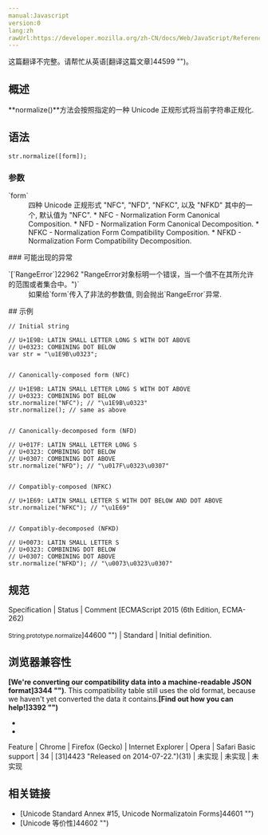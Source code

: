 ```yaml
---
manual:Javascript
version:0
lang:zh
rawUrl:https://developer.mozilla.org/zh-CN/docs/Web/JavaScript/Reference/Global_Objects/String/normalize
---
```




这篇翻译不完整。请帮忙从英语[翻译这篇文章]44599 "")。





## 概述<a name="Summary"></a>


**normalize()**方法会按照指定的一种 Unicode 正规形式将当前字符串正规化.


## 语法<a name="Syntax"></a>

```
str.normalize([form]);
```

### 参数<a name="参数"></a>
<dl><dt id=''>`form`</dt><dd>四种 Unicode 正规形式 &quot;NFC&quot;, &quot;NFD&quot;, &quot;NFKC&quot;, 以及 &quot;NFKD&quot; 其中的一个, 默认值为 &quot;NFC&quot;.
* NFC - Normalization Form Canonical Composition.
* NFD - Normalization Form Canonical Decomposition.
* NFKC - Normalization Form Compatibility Composition.
* NFKD - Normalization Form Compatibility Decomposition.
</dd></dl>
### 可能出现的异常<a name="可能出现的异常"></a>
<dl><dt id=''>`[`RangeError`]22962 "RangeError对象标明一个错误，当一个值不在其所允许的范围或者集合中。")`</dt><dd>如果给`form`传入了非法的参数值, 则会抛出`RangeError`异常.</dd></dl>
## 示例<a name="示例"></a>

```
// Initial string

// U+1E9B: LATIN SMALL LETTER LONG S WITH DOT ABOVE
// U+0323: COMBINING DOT BELOW
var str = "\u1E9B\u0323";


// Canonically-composed form (NFC)

// U+1E9B: LATIN SMALL LETTER LONG S WITH DOT ABOVE
// U+0323: COMBINING DOT BELOW
str.normalize("NFC"); // "\u1E9B\u0323"
str.normalize(); // same as above


// Canonically-decomposed form (NFD)

// U+017F: LATIN SMALL LETTER LONG S
// U+0323: COMBINING DOT BELOW
// U+0307: COMBINING DOT ABOVE
str.normalize("NFD"); // "\u017F\u0323\u0307"


// Compatibly-composed (NFKC)

// U+1E69: LATIN SMALL LETTER S WITH DOT BELOW AND DOT ABOVE
str.normalize("NFKC"); // "\u1E69"


// Compatibly-decomposed (NFKD)

// U+0073: LATIN SMALL LETTER S
// U+0323: COMBINING DOT BELOW
// U+0307: COMBINING DOT ABOVE
str.normalize("NFKD"); // "\u0073\u0323\u0307"
```

## 规范<a name="规范"></a>

Specification | Status | Comment 
[ECMAScript 2015 (6th Edition, ECMA-262)<br></br><small>String.prototype.normalize</small>]44600 "") | Standard | Initial definition. 


## 浏览器兼容性<a name="浏览器兼容性"></a>


**[We&#39;re converting our compatibility data into a machine-readable JSON format]3344 "")**. This compatibility table still uses the old format, because we haven&#39;t yet converted the data it contains.**[Find out how you can help!]3392 "")**


* 
* 

Feature | Chrome | Firefox (Gecko) | Internet Explorer | Opera | Safari 
Basic support | 34 | [31]4423 "Released on 2014-07-22.")(31) | 未实现 | 未实现 | 未实现 




## 相关链接<a name="See_also"></a>

* [Unicode Standard Annex #15, Unicode Normalizatoin Forms]44601 "")
* [Unicode 等价性]44602 "")



